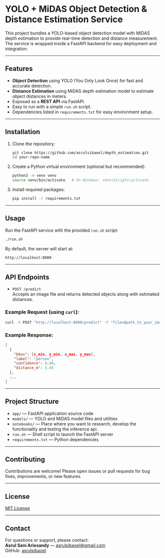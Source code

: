 # YOLO + MiDAS Object Detection & Distance Estimation Service

This project bundles a YOLO-based object detection model with MiDAS depth estimation to provide real-time detection and distance measurement. The service is wrapped inside a FastAPI backend for easy deployment and integration.

---

## Features

- **Object Detection** using YOLO (You Only Look Once) for fast and accurate detection.
- **Distance Estimation** using MiDAS depth estimation model to estimate object distances in meters.
- Exposed as a **REST API** via FastAPI.
- Easy to run with a simple `run.sh` script.
- Dependencies listed in `requirements.txt` for easy environment setup.

---

## Installation

1. Clone the repository:

   ```bash
   git clone https://github.com/asrulsibaoel/depth_estimation.git
   cd your-repo-name
   ```

2. Create a Python virtual environment (optional but recommended):

   ```bash
   python3 -m venv venv
   source venv/bin/activate   # On Windows: venv\Scripts\activate
   ```

3. Install required packages:

   ```bash
   pip install -r requirements.txt
   ```

---

## Usage

Run the FastAPI service with the provided `run.sh` script:

```bash
./run.sh
```

By default, the server will start at:

```
http://localhost:8000
```

---

## API Endpoints

- `POST /predict`  
  Accepts an image file and returns detected objects along with estimated distances.

### Example Request (using `curl`):

```bash
curl -X POST "http://localhost:8000/predict" -F "file=@path_to_your_image.jpg"
```

### Example Response:

```json
[
  {
    "bbox": [x_min, y_min, x_max, y_max],
    "label": "person",
    "confidence": 0.98,
    "distance_m": 3.45
  },
  ...
]
```

---

## Project Structure

- `app/` — FastAPI application source code  
- `models/` — YOLO and MiDAS model files and utilities  
- `notebooks/` — Place where you want to research, develop the functionality and testing the inference api.  
- `run.sh` — Shell script to launch the FastAPI server  
- `requirements.txt` — Python dependencies  

---

## Contributing

Contributions are welcome! Please open issues or pull requests for bug fixes, improvements, or new features.

---

## License

[MIT License](LICENSE)

---

## Contact

For questions or support, please contact:  
**Asrul Sani Ariesandy** — asrulsibaoel@gmail.com  
GitHub: [asrulsibaoel](https://github.com/asrulsibaoel)
